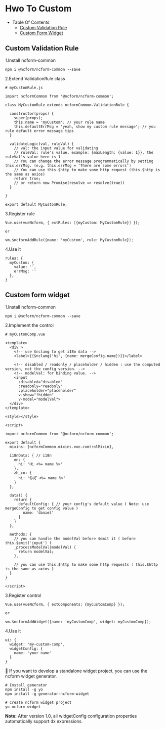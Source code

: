 # Hwo To Custom

- Table Of Contents
  - [Custom Validation Rule](#Custom-validation-rule)
  - [Custom Form Widget](#Custom-form-widget)

## Custom Validation Rule

1.Install ncform-common
```
npm i @ncform/ncform-common --save
```

2.Extend ValidationRule class
```
# myCustomRule.js

import ncformCommon from '@ncform/ncform-common';

class MyCustomRule extends ncformCommon.ValidationRule {

  constructor(props) {
    super(props);
    this.name = 'myCustom'; // your rule name
    this.defaultErrMsg = 'yeah, show my custom rule message'; // you rule default error message tips
  }

  validateLogic(val, ruleVal) {
    // val: the input value for validating
    // ruleVal: rule's value. example: {maxLength: {value: 1}}, the ruleVal's value here is 1  
    // You can change the error message programmatically by setting this.errMsg. (e.g. this.errMsg = 'There are some errors')
    // You can use this.$http to make some http request (this.$http is the same as axios)
    return true;
    // or return new Promise(resolve => resolve(true))
  }

}

export default MyCustomRule;
```

3.Register rule
```
Vue.use(vueNcform, { extRules: [{myCustom: MyCustomRule}] });

or 

vm.$ncformAddRule({name: 'myCustom', rule: MyCustomRule});
```

4.Use it
```
rules: {
  myCustom: {
    value: '',
    errMsg: ''
  },
}
```

## Custom form widget

1.Install ncform-common
```
npm i @ncform/ncform-common --save
```

2.Implement the control
```
# myCustomComp.vue

<template>
  <div >
    <!-- use $nclang to get i18n data -->
    <label>{{$nclang('hi', {name: mergeConfig.name})}}</label>

    <!-- disabled / readonly / placeholder / hidden : use the computed version, not the config version. -->
    <!-- modelVal: for binding value. -->
    <input 
      :disabled="disabled" 
      :readonly="readonly"
      :placeholder="placeholder" 
      v-show="!hidden"
      v-model="modelVal">
  </div>
</template>

<style></style>

<script>

import ncformCommon from '@ncform/ncform-common';

export default {
  mixins: [ncformCommon.mixins.vue.controlMixin],

  i18nData: { // i18n
    en: {
      hi: 'Hi <%= name %>'
    },
    zh_cn: {
      hi: '你好 <%= name %>'
    }
  },

  data() {
    return {
      defaultConfig: { // your config's default value ( Note: use mergeConfig to get config value )
        name: 'daniel'
      }
    }
  },

  methods: {
    // you can handle the modelVal before $emit it ( before this.$emit('input') )
    _processModelVal(modelVal) {
      return modelVal;
    },

    // you can use this.$http to make some http requests ( this.$http is the same as axios )
  }
}

</script>

```

3.Register control

```
Vue.use(vueNcform, { extComponents: {myCustomComp} });

or

vm.$ncformAddWidget({name: 'myCustomComp', widget: myCustomComp});
```

4.Use it

```
ui: {
  widget: 'my-custom-comp',
  widgetConfig: {
    name: 'your name'
  }
}
```

🔖 If you want to develop a standalone widget project, you can use the ncform widget generator.
```
# Install generator
npm install -g yo
npm install -g generator-ncform-widget

# Create ncform widget project
yo ncform-widget
```

**Note:**  After version 1.0, all widgetConfig configuration properties automatically support dx expressions.

